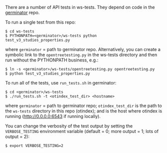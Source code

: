 There are a number of API tests in ws-tests. They depend on code in the
[germinator](https://github.com/OpenTreeOfLife/germinator) repo.

To run a single test from this repo:

    $ cd ws-tests
    $ PYTHONPATH=<germinator>/ws-tests python test_v3_studies_properties.py

where `germinator` = path to germinator repo. Alternatively, you can create
a symbolic link to the `opentreetesting.py` in the ws-tests directory and then
run without the PYTHONPATH business, e.g.:

    $ ln -s <germinator>/ws-tests/opentreetesting.py opentreetesting.py
    $ python test_v3_studies_properties.py

To run all of the tests, use `run_tests.sh` in germinator:

    $ cd <germinator>/ws-tests
    $ ./run_tests.sh -t <otindex_test_dir> <hostname>

where `germinator` = path to germinator repo; `otindex_test_dir` is the path
to the `ws-tests` directory in this repo (otindex); and <hostname> is the host
where otindex is running (http://0.0.0.0:6543 if running locally).

You can change the verbosity of the test output by setting the `VERBOSE_TESTING` environment variable (default = 0; more output = 1; lots of output = 2):

    $ export VERBOSE_TESTING=2
